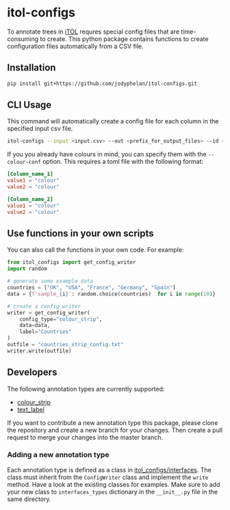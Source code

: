 # itol-configs

To annotate trees in [iTOL](https://itol.embl.de/) requres special config files that are time-consuming to create.
This python package contains functions to create configuration files automatically from a CSV file.

## Installation

```bash
pip install git+https://github.com/jodyphelan/itol-configs.git
```

## CLI Usage

This command will automatically create a config file for each column in the specified input csv file.

```bash
itol-configs --input <input.csv> --out <prefix_for_output_files> --id <id_column> --type <annotation_type>
```

If you you already have colours in mind, you can specify them with the `--colour-conf` option. This requires a toml file with the following format:

```toml
[Column_name_1]
value1 = "colour"
value2 = "colour"

[Column_name_2]
value1 = "colour"
value2 = "colour"
```

## Use functions in your own scripts

You can also call the functions in your own code. For example:

```python
from itol_configs import get_config_writer
import random

# generate some example data
countries = ["UK", "USA", "France", "Germany", "Spain"]
data = {f'sample_{i}': random.choice(countries)  for i in range(10)}

# create a config writer
writer = get_config_writer(
    config_type="colour_strip", 
    data=data, 
    label="Countries"
)
outfile = "countries_strip_config.txt"
writer.write(outfile)
```


## Developers

The following annotation types are currently supported:

- [colour_strip](https://itol.embl.de/help.cgi#strip)
- [text_label](https://itol.embl.de/help.cgi#textlabels)

If you want to contribute a new annotation type this package, please clone the repository and create a new branch for your changes. Then create a pull request to merge your changes into the master branch.

### Adding a new annotation type

Each annotation type is defined as a class in [itol_configs/interfaces](https://github.com/jodyphelan/itol-configs/tree/main/itol_configs/interfaces). The class must inherit from the `ConfigWriter` class and implement the `write` method. Have a look at the existing classes for examples. Make sure to add your new class to `interfaces_types` dictionary in the `__init__.py` file in the same directory.